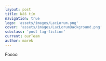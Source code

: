 ```yaml
---
layout: post
title: Náš tím
navigation: true
logo: 'assets/images/LacLorum.png'
cover: 'assets/images/LacLorumBackground.png'
subclass: 'post tag-fiction'
current: ourTeam
author: marek
---
```


Foooo